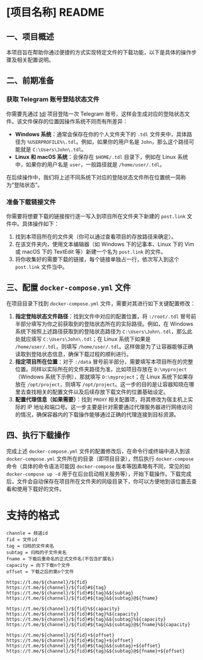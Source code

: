 # [项目名称] README

## 一、项目概述
本项目旨在帮助你通过便捷的方式实现特定文件的下载功能，以下是具体的操作步骤及相关配置说明。

## 二、前期准备
### 获取 Telegram 账号登陆状态文件
你需要先通过 [tdl](https://github.com/iyear/tdl) 项目登陆一次 Telegram 账号，这样会生成对应的登陆状态文件。该文件保存的位置因操作系统不同而有所差异：
- **Windows 系统**：通常会保存在你的个人文件夹下的 `.tdl` 文件夹中，具体路径为 `%USERPROFILE%\.tdl`。例如，如果你的用户名是 `John`，那么这个路径可能就是 `C:\Users\John\.tdl`。
- **Linux 和 macOS 系统**：会保存在 `$HOME/.tdl` 目录下，例如在 Linux 系统中，如果你的用户名是 `user`，一般路径就是 `/home/user/.tdl`。

在后续操作中，我们将上述不同系统下对应的登陆状态文件所在位置统一简称为“登陆状态”。

### 准备下载链接文件
你需要将想要下载的链接按行逐一写入到项目所在文件夹下新建的 `post.link` 文件中。具体操作如下：
1. 找到本项目所在的文件夹（你可以通过查看项目的存放路径来确定）。
2. 在该文件夹内，使用文本编辑器（如 Windows 下的记事本、Linux 下的 Vim 或 macOS 下的 TextEdit 等）新建一个名为 `post.link` 的文件。
3. 将你收集好的需要下载的链接，每个链接单独占一行，依次写入到这个 `post.link` 文件当中。

## 三、配置 `docker-compose.yml` 文件
在项目目录下找到 `docker-compose.yml` 文件，需要对其进行如下关键配置修改：
1. **指定登陆状态文件路径**：找到文件中对应的配置位置，将 `:/root/.tdl` 冒号前半部分填写为你之前获取到的登陆状态所在的实际路径。例如，在 Windows 系统下按照上述路径获取到的登陆状态路径为 `C:\Users\John\.tdl`，那么此处就应填写 `C:\Users\John\.tdl`；在 Linux 系统下如果是 `/home/user/.tdl`，则填写 `/home/user/.tdl`。这样做是为了让容器能够正确读取到登陆状态信息，确保下载过程的顺利进行。
2. **指定项目所在位置**：对于 `:/data` 冒号前半部分，需要填写本项目所在的完整位置。同样以实际所在的文件夹路径为准，比如项目存放在 `D:\myproject`（Windows 系统下示例），那就填写 `D:\myproject`；在 Linux 系统下如果存放在 `/opt/project`，则填写 `/opt/project`。这一步的目的是让容器知晓在哪里去查找相关的配置文件以及后续存放下载文件的位置基础设定。
3. **配置代理信息（如果需要）**：找到 `PROXY` 相关配置项，将其修改为宿主机上实际的 IP 地址和端口号。这一步主要是针对需要通过代理服务器进行网络访问的情况，确保容器内的下载操作能够通过正确的代理连接到目标资源。

## 四、执行下载操作
完成上述 `docker-compose.yml` 文件的配置修改后，在命令行或终端中进入到该 `docker-compose.yml` 文件所在的目录（即项目目录），然后执行 `docker-compose` 命令（具体的命令语法可能因 `docker-compose` 版本等因素略有不同，常见的如 `docker-compose up -d` 用于在后台启动相关服务等），开始下载操作。下载完成后，文件会自动保存在项目所在文件夹的同级目录下，你可以方便地到该位置去查看和使用下载好的文件。

# 支持的格式

```
channle = 频道id
fid = 文件id
tag = 归档的文件夹名
subtag = 归档的子文件夹名
fname = 下载后重命名的正式文件名(不包含扩展名)
capacity = 向下下载n个文件
offset = 下载之后的第n个文件
```

```
https://t.me/${channel}/${fid}
https://t.me/${channel}/${fid}#${tag}
https://t.me/${channel}/${fid}#${tag}&${subtag}
https://t.me/${channel}/${fid}#${tag}&${subtag}@${fname}

https://t.me/${channel}/${fid}%${capacity}
https://t.me/${channel}/${fid}#${tag}%${capacity}
https://t.me/${channel}/${fid}#${tag}&${subtag}%${capacity}
https://t.me/${channel}/${fid}#${tag}&${subtag}@${fname}%${capacity}

https://t.me/${channel}/${fid}+${offset}
https://t.me/${channel}/${fid}#${tag}+${offset}
https://t.me/${channel}/${fid}#${tag}&${subtag}+${offset}
https://t.me/${channel}/${fid}#${tag}&${subtag}@${fname}+${offset}
```


